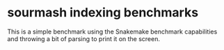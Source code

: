 # sourmash indexing benchmarks

This is a simple benchmark using the Snakemake benchmark capabilities and
throwing a bit of parsing to print it on the screen.
